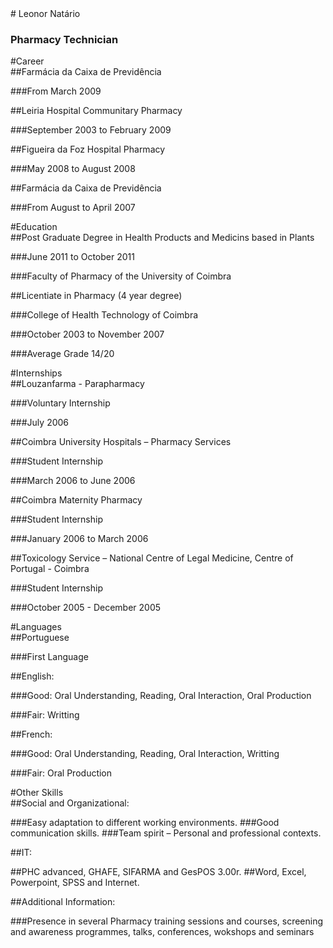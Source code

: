 <section data-background="https://lh3.googleusercontent.com/-65rxdG6oXpg/UdnVBlVPK2I/AAAAAAAAAyQ/dh8qhuyFcR4/s1024/IMG_6167.JPG"></section>
# Leonor Natário 

### Pharmacy Technician



<section data-background="https://lh4.googleusercontent.com/-zej5qzkpKwQ/UdnipRLdWAI/AAAAAAAAA1A/k8Dcf3Nk198/s1024/IMG_5463.JPG">
#Career
</section>


<section data-background="https://lh4.googleusercontent.com/-zej5qzkpKwQ/UdnipRLdWAI/AAAAAAAAA1A/k8Dcf3Nk198/s1024/IMG_5463.JPG">
##Farmácia da Caixa de Previdência

###From March 2009
</section>


<section data-background="https://lh4.googleusercontent.com/-zej5qzkpKwQ/UdnipRLdWAI/AAAAAAAAA1A/k8Dcf3Nk198/s1024/IMG_5463.JPG">
##Leiria Hospital Communitary Pharmacy

###September 2003 to February 2009
</section>


<section data-background="https://lh4.googleusercontent.com/-zej5qzkpKwQ/UdnipRLdWAI/AAAAAAAAA1A/k8Dcf3Nk198/s1024/IMG_5463.JPG">
##Figueira da Foz Hospital Pharmacy

###May 2008 to August 2008
</section>


<section data-background="https://lh4.googleusercontent.com/-zej5qzkpKwQ/UdnipRLdWAI/AAAAAAAAA1A/k8Dcf3Nk198/s1024/IMG_5463.JPG">
##Farmácia da Caixa de Previdência

###From August to April 2007
</section>



<section data-background="https://lh3.googleusercontent.com/-ow_m6YO4FrQ/Udnihfvk8AI/AAAAAAAAA0o/HcdFjV6sBgw/s1024/IMG_1787.JPG"></section>
#Education


<section data-background="https://lh3.googleusercontent.com/-ow_m6YO4FrQ/Udnihfvk8AI/AAAAAAAAA0o/HcdFjV6sBgw/s1024/IMG_1787.JPG"></section>
##Post Graduate Degree in Health Products and Medicins based in Plants

###June 2011 to October 2011

###Faculty of Pharmacy of the University of Coimbra


<section data-background="https://lh3.googleusercontent.com/-ow_m6YO4FrQ/Udnihfvk8AI/AAAAAAAAA0o/HcdFjV6sBgw/s1024/IMG_1787.JPG"></section>
##Licentiate in Pharmacy (4 year degree)

###College of Health Technology of Coimbra 

###October 2003 to November 2007

###Average Grade 14/20



<section data-background="https://lh6.googleusercontent.com/-oJAKiBAuaiU/UdniZEU4FJI/AAAAAAAAA0Y/dBqVkW2ZDZs/s1024/IMG_0448.JPG"></section>
#Internships


<section data-background="https://lh6.googleusercontent.com/-oJAKiBAuaiU/UdniZEU4FJI/AAAAAAAAA0Y/dBqVkW2ZDZs/s1024/IMG_0448.JPG"></section>
##Louzanfarma - Parapharmacy

###Voluntary Internship

###July 2006


<section data-background="https://lh6.googleusercontent.com/-oJAKiBAuaiU/UdniZEU4FJI/AAAAAAAAA0Y/dBqVkW2ZDZs/s1024/IMG_0448.JPG"></section>
##Coimbra University Hospitals – Pharmacy Services

###Student Internship

###March 2006 to June 2006


<section data-background="https://lh6.googleusercontent.com/-oJAKiBAuaiU/UdniZEU4FJI/AAAAAAAAA0Y/dBqVkW2ZDZs/s1024/IMG_0448.JPG"></section>
##Coimbra Maternity Pharmacy

###Student Internship

###January 2006 to March 2006


<section data-background="https://lh6.googleusercontent.com/-oJAKiBAuaiU/UdniZEU4FJI/AAAAAAAAA0Y/dBqVkW2ZDZs/s1024/IMG_0448.JPG"></section>
##Toxicology Service – National Centre of Legal Medicine, Centre of Portugal - Coimbra

###Student Internship

###October  2005 - December 2005 



<section data-background="https://lh3.googleusercontent.com/-i4gVjMzDwvk/UdniuqTPUtI/AAAAAAAAA1Q/hSg4k_L86sg/s1024/IMG_5744.JPG"></section>
#Languages


<section data-background="https://lh3.googleusercontent.com/-i4gVjMzDwvk/UdniuqTPUtI/AAAAAAAAA1Q/hSg4k_L86sg/s1024/IMG_5744.JPG"></section>
##Portuguese

###First Language


<section data-background="https://lh3.googleusercontent.com/-i4gVjMzDwvk/UdniuqTPUtI/AAAAAAAAA1Q/hSg4k_L86sg/s1024/IMG_5744.JPG"></section>
##English:

###Good: Oral Understanding, Reading, Oral Interaction, Oral Production

###Fair: Writting


<section data-background="https://lh3.googleusercontent.com/-i4gVjMzDwvk/UdniuqTPUtI/AAAAAAAAA1Q/hSg4k_L86sg/s1024/IMG_5744.JPG"></section>
##French:

###Good: Oral Understanding, Reading, Oral Interaction, Writting

###Fair: Oral Production



<section data-background="https://lh6.googleusercontent.com/-wXf75MAxzgQ/UdniYc9jaVI/AAAAAAAAA0U/5TH7wwaNCQs/s1024/IMG_0771.JPG"></section>
#Other Skills


<section data-background="https://lh6.googleusercontent.com/-wXf75MAxzgQ/UdniYc9jaVI/AAAAAAAAA0U/5TH7wwaNCQs/s1024/IMG_0771.JPG"></section>
##Social and Organizational:

###Easy adaptation to different working environments.
###Good communication skills.
###Team spirit – Personal and professional contexts.


<section data-background="https://lh6.googleusercontent.com/-wXf75MAxzgQ/UdniYc9jaVI/AAAAAAAAA0U/5TH7wwaNCQs/s1024/IMG_0771.JPG"></section>
##IT:

##PHC advanced, GHAFE, SIFARMA and GesPOS 3.00r.
##Word, Excel, Powerpoint, SPSS and Internet.


<section data-background="https://lh6.googleusercontent.com/-wXf75MAxzgQ/UdniYc9jaVI/AAAAAAAAA0U/5TH7wwaNCQs/s1024/IMG_0771.JPG"></section>
##Additional Information:

###Presence in several Pharmacy training sessions and courses, screening and awareness programmes, talks, conferences, wokshops and seminars
</section>
